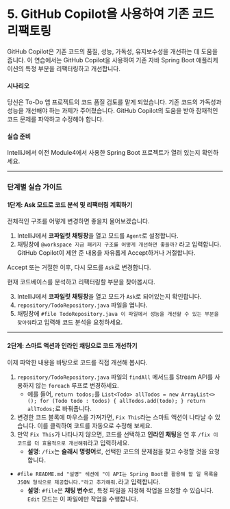 # 5. GitHub Copilot을 사용하여 기존 코드 리팩토링

GitHub Copilot은 기존 코드의 품질, 성능, 가독성, 유지보수성을 개선하는 데 도움을 줍니다. 이 연습에서는 GitHub Copilot을 사용하여 기존 자바 Spring Boot 애플리케이션의 특정 부분을 리팩터링하고 개선합니다.

#### 시나리오

당신은 To-Do 앱 프로젝트의 코드 품질 검토를 맡게 되었습니다. 기존 코드의 가독성과 성능을 개선해야 하는 과제가 주어졌습니다. GitHub Copilot의 도움을 받아 잠재적인 코드 문제를 파악하고 수정해야 합니다.

#### 실습 준비

IntelliJ에서 이전 Module4에서 사용한 Spring Boot 프로젝트가 열려 있는지 확인하세요.

---

### 단계별 실습 가이드

#### 1단계: Ask 모드로 코드 분석 및 리팩터링 계획하기
  
전체적인 구조를 어떻게 변경하면 좋을지 물어보겠습니다.   

  1. IntelliJ에서 **코파일럿 채팅창**을 열고 모드를 `Agent`로 설정합니다.
  2. 채팅창에 `@workspace 지금 패키지 구조를 어떻게 개선하면 좋을까?` 라고 입력합니다.  
GitHub Copilot이 제안 준 내용을 자유롭게 Accept하거나 거절합니다.  

Accept 또는 거절한 이후, 다시 모드를 `Ask`로 변경합니다.  

현재 코드베이스를 분석하고 리팩터링할 부분을 찾아봅시다.  

3.  IntelliJ에서 **코파일럿 채팅창**을 열고 모드가 `Ask`로 되어있는지 확인합니다.
4.  `repository/TodoRepository.java` 파일을 엽니다.
5.  채팅창에 `#file TodoRepository.java 이 파일에서 성능을 개선할 수 있는 부분을 찾아줘`라고 입력해 코드 분석을 요청하세요.

---

#### 2단계: 스마트 액션과 인라인 채팅으로 코드 개선하기

이제 파악한 내용을 바탕으로 코드를 직접 개선해 봅시다.

1.  `repository/TodoRepository.java` 파일의 `findAll` 메서드를 Stream API를 사용하지 않는 `foreach` 루프로 변경하세요.
    * 예를 들어, `return todos;`를 `List<Todo> allTodos = new ArrayList<>(); for (Todo todo : todos) { allTodos.add(todo); } return allTodos;`로 바꿔줍니다.
2.  변경한 코드 블록에 마우스를 가져가면, `Fix This`라는 스마트 액션이 나타날 수 있습니다. 이를 클릭하여 코드를 자동으로 수정해 보세요.
3.  만약 `Fix This`가 나타나지 않으면, 코드를 선택하고 **인라인 채팅**을 연 후 `/fix 이 코드를 더 효율적으로 개선해줘`라고 입력하세요.
    * **설명**: `/fix`는 **슬래시 명령어**로, 선택한 코드의 문제점을 찾고 수정할 것을 요청합니다.

* `#file README.md "설명" 섹션에 "이 API는 Spring Boot를 활용해 할 일 목록을 JSON 형식으로 제공합니다."라고 추가해줘.`라고 입력합니다.
    * **설명**: `#file`은 **채팅 변수**로, 특정 파일을 지정해 작업을 요청할 수 있습니다. `Edit` 모드는 이 파일에만 작업을 수행합니다.
